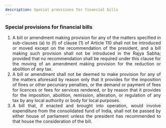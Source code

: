 ```yaml
---
description: Special provisions for financial bills
---
```


### Special provisions for financial bills

1. <div style="text-align: justify"> A bill or amendment making provision for any of the matters specified in sub-clauses (a) to (f) of clause (1) of Article 110 shall not be introduced or moved except on the recommendation of the president, and a bill making such provision shall not be introduced in the Rajya Sabha; provided that no recommendation shall be required under this clause for the moving of an amendment making provision for the reduction or abolition of any tax.
2. <div style="text-align: justify"> A bill or amendment shall not be deemed to make provision for any of the matters aforesaid by reason only that it provides for the imposition of fines or other pecuniary penalties, or the demand or payment of fees for licences or fees for services rendered, or by reason that it provides for the imposition, abolition, remission, alteration, or regulation of any tax by any local authority or body for local purposes.
3. <div style="text-align: justify"> A bill that, if enacted and brought into operation, would involve expenditure from the consolidated fund of India, shall not be passed by either house of parliament unless the president has recommended to that house the consideration of the bill.
